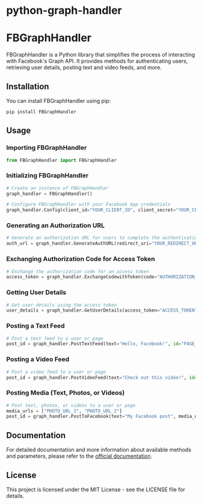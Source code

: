 # python-graph-handler
# FBGraphHandler

FBGraphHandler is a Python library that simplifies the process of interacting with Facebook's Graph API. It provides methods for authenticating users, retrieving user details, posting text and video feeds, and more.

## Installation

You can install FBGraphHandler using pip:

```bash
pip install FBGraphHandler
```
## Usage

### Importing FBGraphHandler
```python
from FBGraphHandler import FBGraphHandler
```

### Initializing FBGraphHandler
```python
# Create an instance of FBGraphHandler
graph_handler = FBGraphHandler()

# Configure FBGraphHandler with your Facebook App credentials
graph_handler.Config(client_id="YOUR_CLIENT_ID", client_secret="YOUR_CLIENT_SECRET", version="14.0")
```
### Generating an Authorization URL
```python
# Generate an authorization URL for users to complete the authentication process
auth_url = graph_handler.GenerateAuthURL(redirect_uri="YOUR_REDIRECT_URI", scopes=["public_profile", "email"])
```
### Exchanging Authorization Code for Access Token
```python
# Exchange the authorization code for an access token
access_token = graph_handler.ExchangeCodewithToken(code="AUTHORIZATION_CODE")
```
### Getting User Details
```python
# Get user details using the access token
user_details = graph_handler.GetUserDetails(access_token="ACCESS_TOKEN")
```
### Posting a Text Feed
```python
# Post a text feed to a user or page
post_id = graph_handler.PostTextFeed(text="Hello, Facebook!", id="PAGE_OR_USER_ID", access_token="ACCESS_TOKEN")
```
### Posting a Video Feed
```python
# Post a video feed to a user or page
post_id = graph_handler.PostVideoFeed(text="Check out this video!", id="PAGE_OR_USER_ID", access_token="ACCESS_TOKEN", video_url="VIDEO_URL")
```
### Posting Media (Text, Photos, or Videos)
```python
# Post text, photos, or videos to a user or page
media_urls = ["PHOTO_URL_1", "PHOTO_URL_2"]
post_id = graph_handler.PostToFacebook(text="My Facebook post", media_urls=media_urls, access_token="ACCESS_TOKEN", id="PAGE_OR_USER_ID", isVideo=False)
```
## Documentation
For detailed documentation and more information about available methods and parameters, please refer to the <a href='https://github.com/Ambar-06/python-graph-handler'>official documentation</a>.

## License
This project is licensed under the MIT License - see the LICENSE file for details.
